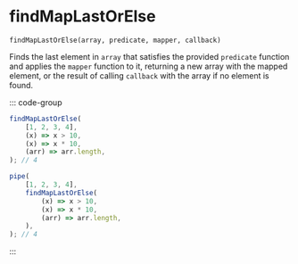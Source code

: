 # findMapLastOrElse

`findMapLastOrElse(array, predicate, mapper, callback)`

Finds the last element in `array` that satisfies the provided `predicate` function and applies the `mapper` function to it, returning a new array with the mapped element, or the result of calling `callback` with the array if no element is found.

::: code-group

```ts [data-first]
findMapLastOrElse(
    [1, 2, 3, 4],
    (x) => x > 10,
    (x) => x * 10,
    (arr) => arr.length,
); // 4
```

```ts [data-last]
pipe(
    [1, 2, 3, 4],
    findMapLastOrElse(
        (x) => x > 10,
        (x) => x * 10,
        (arr) => arr.length,
    ),
); // 4
```

:::
